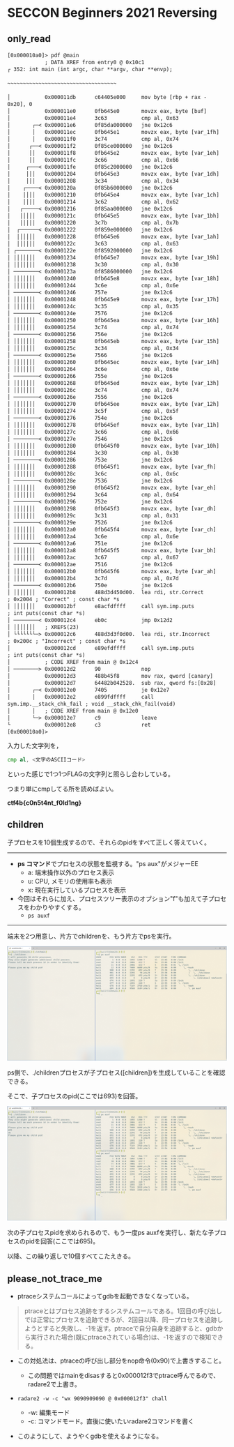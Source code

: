 # SECCON Beginners 2021 Reversing

## only_read
```
[0x000010a0]> pdf @main
            ; DATA XREF from entry0 @ 0x10c1
┌ 352: int main (int argc, char **argv, char **envp);

~~~~~~~~~~~~~~~~~~~~~~~~~~~~~~~~~~~

│           0x000011db      c64405e000     mov byte [rbp + rax - 0x20], 0
│           0x000011e0      0fb645e0       movzx eax, byte [buf]
│           0x000011e4      3c63           cmp al, 0x63
│       ┌─< 0x000011e6      0f85da000000   jne 0x12c6
│       │   0x000011ec      0fb645e1       movzx eax, byte [var_1fh]
│       │   0x000011f0      3c74           cmp al, 0x74
│      ┌──< 0x000011f2      0f85ce000000   jne 0x12c6
│      ││   0x000011f8      0fb645e2       movzx eax, byte [var_1eh]
│      ││   0x000011fc      3c66           cmp al, 0x66
│     ┌───< 0x000011fe      0f85c2000000   jne 0x12c6
│     │││   0x00001204      0fb645e3       movzx eax, byte [var_1dh]
│     │││   0x00001208      3c34           cmp al, 0x34
│    ┌────< 0x0000120a      0f85b6000000   jne 0x12c6
│    ││││   0x00001210      0fb645e4       movzx eax, byte [var_1ch]
│    ││││   0x00001214      3c62           cmp al, 0x62
│   ┌─────< 0x00001216      0f85aa000000   jne 0x12c6
│   │││││   0x0000121c      0fb645e5       movzx eax, byte [var_1bh]
│   │││││   0x00001220      3c7b           cmp al, 0x7b
│  ┌──────< 0x00001222      0f859e000000   jne 0x12c6
│  ││││││   0x00001228      0fb645e6       movzx eax, byte [var_1ah]
│  ││││││   0x0000122c      3c63           cmp al, 0x63
│ ┌───────< 0x0000122e      0f8592000000   jne 0x12c6
│ │││││││   0x00001234      0fb645e7       movzx eax, byte [var_19h]
│ │││││││   0x00001238      3c30           cmp al, 0x30
│ ────────< 0x0000123a      0f8586000000   jne 0x12c6
│ │││││││   0x00001240      0fb645e8       movzx eax, byte [var_18h]
│ │││││││   0x00001244      3c6e           cmp al, 0x6e
│ ────────< 0x00001246      757e           jne 0x12c6
│ │││││││   0x00001248      0fb645e9       movzx eax, byte [var_17h]
│ │││││││   0x0000124c      3c35           cmp al, 0x35
│ ────────< 0x0000124e      7576           jne 0x12c6
│ │││││││   0x00001250      0fb645ea       movzx eax, byte [var_16h]
│ │││││││   0x00001254      3c74           cmp al, 0x74
│ ────────< 0x00001256      756e           jne 0x12c6
│ │││││││   0x00001258      0fb645eb       movzx eax, byte [var_15h]
│ │││││││   0x0000125c      3c34           cmp al, 0x34
│ ────────< 0x0000125e      7566           jne 0x12c6
│ │││││││   0x00001260      0fb645ec       movzx eax, byte [var_14h]
│ │││││││   0x00001264      3c6e           cmp al, 0x6e
│ ────────< 0x00001266      755e           jne 0x12c6
│ │││││││   0x00001268      0fb645ed       movzx eax, byte [var_13h]
│ │││││││   0x0000126c      3c74           cmp al, 0x74
│ ────────< 0x0000126e      7556           jne 0x12c6
│ │││││││   0x00001270      0fb645ee       movzx eax, byte [var_12h]
│ │││││││   0x00001274      3c5f           cmp al, 0x5f
│ ────────< 0x00001276      754e           jne 0x12c6
│ │││││││   0x00001278      0fb645ef       movzx eax, byte [var_11h]
│ │││││││   0x0000127c      3c66           cmp al, 0x66
│ ────────< 0x0000127e      7546           jne 0x12c6
│ │││││││   0x00001280      0fb645f0       movzx eax, byte [var_10h]
│ │││││││   0x00001284      3c30           cmp al, 0x30
│ ────────< 0x00001286      753e           jne 0x12c6
│ │││││││   0x00001288      0fb645f1       movzx eax, byte [var_fh]
│ │││││││   0x0000128c      3c6c           cmp al, 0x6c
│ ────────< 0x0000128e      7536           jne 0x12c6
│ │││││││   0x00001290      0fb645f2       movzx eax, byte [var_eh]
│ │││││││   0x00001294      3c64           cmp al, 0x64
│ ────────< 0x00001296      752e           jne 0x12c6
│ │││││││   0x00001298      0fb645f3       movzx eax, byte [var_dh]
│ │││││││   0x0000129c      3c31           cmp al, 0x31
│ ────────< 0x0000129e      7526           jne 0x12c6
│ │││││││   0x000012a0      0fb645f4       movzx eax, byte [var_ch]
│ │││││││   0x000012a4      3c6e           cmp al, 0x6e
│ ────────< 0x000012a6      751e           jne 0x12c6
│ │││││││   0x000012a8      0fb645f5       movzx eax, byte [var_bh]
│ │││││││   0x000012ac      3c67           cmp al, 0x67
│ ────────< 0x000012ae      7516           jne 0x12c6
│ │││││││   0x000012b0      0fb645f6       movzx eax, byte [var_ah]
│ │││││││   0x000012b4      3c7d           cmp al, 0x7d
│ ────────< 0x000012b6      750e           jne 0x12c6
│ │││││││   0x000012b8      488d3d450d00.  lea rdi, str.Correct        ; 0x2004 ; "Correct" ; const char *s
│ │││││││   0x000012bf      e8acfdffff     call sym.imp.puts           ; int puts(const char *s)
│ ────────< 0x000012c4      eb0c           jmp 0x12d2
│ │││││││   ; XREFS(23)
│ └└└└└└└─> 0x000012c6      488d3d3f0d00.  lea rdi, str.Incorrect      ; 0x200c ; "Incorrect" ; const char *s
│           0x000012cd      e89efdffff     call sym.imp.puts           ; int puts(const char *s)
│           ; CODE XREF from main @ 0x12c4
│ ────────> 0x000012d2      90             nop
│           0x000012d3      488b45f8       mov rax, qword [canary]
│           0x000012d7      64482b042528.  sub rax, qword fs:[0x28]
│       ┌─< 0x000012e0      7405           je 0x12e7
│       │   0x000012e2      e899fdffff     call sym.imp.__stack_chk_fail ; void __stack_chk_fail(void)
│       │   ; CODE XREF from main @ 0x12e0
│       └─> 0x000012e7      c9             leave
└           0x000012e8      c3             ret
[0x000010a0]>
```

入力した文字列を，
```asm
cmp al, <文字のASCIIコード> 
```
といった感じで1つ1つFLAGの文字列と照らし合わしている。

つまり単にcmpしてる所を読めばよい。

**ctf4b{c0n5t4nt_f0ld1ng}**

## children

子プロセスを10個生成するので、それらのpidをすべて正しく答えていく。

---

- **ps コマンド**でプロセスの状態を監視する。"ps aux"がメジャーEE
  - a: 端末操作以外のプロセス表示
  - u: CPU, メモリの使用率も表示
  - x: 現在実行しているプロセスを表示
- 今回はそれらに加え、プロセスツリー表示のオプション"f"も加えて子プロセスをわかりやすくする。
  - ```ps auxf```

---

端末を2つ用意し、片方でchildrenを、もう片方でpsを実行。

![画像1](child1.png)

ps側で、./childrenプロセスが子プロセス([children])を生成していることを確認できる。

そこで、子プロセスのpid(ここでは693)を回答。

![画像2](child2.png)

次の子プロセスpidを求められるので、もう一度ps auxfを実行し、新たな子プロセスのpidを回答(ここでは695)。

以降、この繰り返しで10個すべてこたえきる。


## please_not_trace_me
- ptraceシステムコールによってgdbを起動できなくなっている。
> ptraceとはプロセス追跡をするシステムコールである。1回目の呼び出しでは正常にプロセスを追跡できるが、2回目以降、同一プロセスを追跡しようとすると失敗し、-1を返す。ptraceで自分自身を追跡すると、gdbから実行された場合(既にptraceされている場合)は、-1を返すので検知できる。

- この対処法は、ptraceの呼び出し部分をnop命令(0x90)で上書きすること。
  - この問題ではmainをdisasすると0x000012f3でptrace呼んでるので、radare2で上書き。
- ```radare2 -w -c "wx 9090909090 @ 0x000012f3" chall```
  - -w: 編集モード
  - -c: コマンドモード。直後に使いたいradare2コマンドを書く

- このようにして、ようやくgdbを使えるようになる。
